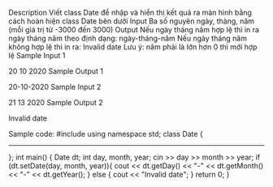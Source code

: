 Description
Viết class Date để nhập và hiển thị kết quả ra màn hình bằng cách hoàn hiện class Date bên dưới
Input
Ba số nguyên ngày, thàng, năm (mỗi giá trị từ -3000 đến 3000)
Output
Nếu ngày tháng năm hợp lệ thì in ra ngày tháng năm theo định dạng: ngày-tháng-năm
Nếu ngày tháng năm không hợp lệ thì in ra: Invalid date
Lưu ý: năm phải là lớn hơn 0 thì mới hợp lệ
Sample Input 1

20 10 2020
Sample Output 1

20-10-2020
Sample Input 2

21 13 2020
Sample Output 2

Invalid date

Sample code: 
#include <iostream>
using namespace std;
class Date {
  ___________
};
int main()
{
    Date dt;
    int day, month, year;
    cin >> day >> month >> year;
    if (dt.setDate(day, month, year)){
        cout << dt.getDay() << "-" << dt.getMonth() << "-" << dt.getYear();
    } else {
        cout << "Invalid date";
    }
    return 0;
}
